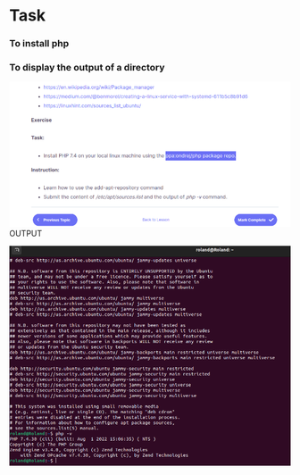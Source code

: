 # Task
### To install php 
### To display the output of a directory

![task image](task.png)
OUTPUT

![task image](OUTPUT.png)